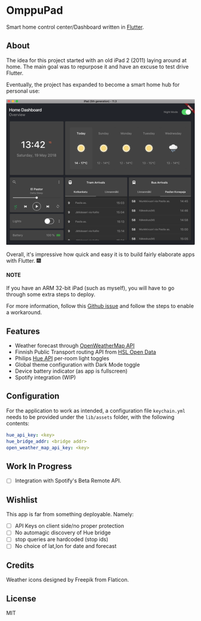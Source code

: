 # OmppuPad

Smart home control center/Dashboard written in [Flutter](https://flutter.io/).

## About

The idea for this project started with an old iPad 2 (2011) laying around at home.
The main goal was to repurpose it and have an excuse to test drive Flutter.

Eventually, the project has expanded to become a smart home hub for personal use:

![alt text](https://github.com/christat/OmppuPad/blob/master/example/omppu_pad.png "Dashboard screenshot")

Overall, it's impressive how quick and easy it is to build fairly elaborate apps with Flutter. :fireworks:

#### NOTE

If you have an ARM 32-bit iPad (such as myself), you will have to go through some extra steps to deploy. 

For more information, follow this [Github issue](https://github.com/flutter/flutter/issues/2089) and 
follow the steps to enable a workaround.

## Features

- Weather forecast through [OpenWeatherMap API](https://openweathermap.org/forecast5)
- Finnish Public Transport routing API from [HSL Open Data](https://digitransit.fi/en/developers/apis/1-routing-api/)
- Philips [Hue API](https://www.developers.meethue.com/philips-hue-api) per-room light toggles
- Global theme configuration with Dark Mode toggle
- Device battery indicator (as app is fullscreen)
- Spotify integration (WIP)

## Configuration

For the application to work as intended, a configuration file `keychain.yml` needs to
be provided under the `lib/assets` folder, with the following contents:

```yaml
hue_api_key: <key>
hue_bridge_addr: <bridge addr>
open_weather_map_api_key: <key>
```

## Work In Progress

- [ ] Integration with Spotify's Beta Remote API.

## Wishlist

This app is far from something deployable. Namely:

- [ ] API Keys on client side/no proper protection
- [ ] No automagic discovery of Hue bridge
- [ ] stop queries are hardcoded (stop ids)
- [ ] No choice of lat,lon for date and forecast

## Credits

Weather icons designed by Freepik from Flaticon.

## License

MIT




